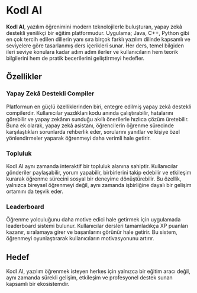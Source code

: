 # Kodl AI

**Kodl AI**, yazılım öğrenimini modern teknolojilerle buluşturan, yapay zekâ destekli yenilikçi bir eğitim platformudur. Uygulama; Java, C++, Python gibi en çok tercih edilen dillerin yanı sıra birçok farklı yazılım dilinde kapsamlı ve seviyelere göre tasarlanmış ders içerikleri sunar. Her ders, temel bilgiden ileri seviye konulara kadar adım adım ilerler ve kullanıcıların hem teorik bilgilerini hem de pratik becerilerini geliştirmeyi hedefler.

## Özellikler

### Yapay Zekâ Destekli Compiler
Platformun en güçlü özelliklerinden biri, entegre edilmiş yapay zekâ destekli compilerdır. Kullanıcılar yazdıkları kodu anında çalıştırabilir, hatalarını görebilir ve yapay zekânın sunduğu akıllı önerilerle hızlıca çözüm üretebilir. Buna ek olarak, yapay zekâ asistanı, öğrencilerin öğrenme sürecinde karşılaştıkları sorunlarda rehberlik eder, sorularını yanıtlar ve kişiye özel yönlendirmeler yaparak öğrenmeyi daha verimli hale getirir.

### Topluluk
Kodl AI aynı zamanda interaktif bir topluluk alanına sahiptir. Kullanıcılar gönderiler paylaşabilir, yorum yapabilir, birbirlerini takip edebilir ve etkileşim kurarak öğrenme sürecini sosyal bir deneyime dönüştürebilir. Bu özellik, yalnızca bireysel öğrenmeyi değil, aynı zamanda işbirliğine dayalı bir gelişim ortamını da teşvik eder.

### Leaderboard
Öğrenme yolculuğunu daha motive edici hale getirmek için uygulamada leaderboard sistemi bulunur. Kullanıcılar dersleri tamamladıkça XP puanları kazanır, sıralamaya girer ve başarılarını görünür hale getirir. Bu sistem, öğrenmeyi oyunlaştırarak kullanıcıların motivasyonunu artırır.

## Hedef
Kodl AI, yazılım öğrenmek isteyen herkes için yalnızca bir eğitim aracı değil, aynı zamanda sürekli gelişim, etkileşim ve profesyonel destek sunan kapsamlı bir ekosistemdir.
